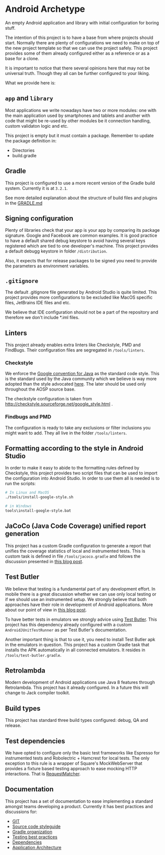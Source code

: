 # Android Archetype

An empty Android application and library with initial configuration for boring stuff.

The intention of this project is to have a base from where projects should start. Normally there are plenty of configurations we need to make on top of the new project template so that we can use the project safely. This project provides some of them already configured either as a reference or as a base for a clone. 

It is important to notice that there several opinions here that may not be universal truth. Though they all can be further configured to your liking.

What we provide here is:

## `app` and `library`

Most applications we write nowadays have two or more modules: one with the main application used by smartphones and tablets and another with code that might be re-used by other modules be it connection handling, custom validaton logic and etc.

This project is empty but it must contain a package. Remember to update the package definition in:

- Directories
- build.gradle

## Gradle

This project is configured to use a more recent version of the Gradle build system. Currently it is at `3.2.1`. 

See more detailed explanation about the structure of build files and plugins in the [GRADLE.md](#/docs/GRADLE.md)

## Signing configuration

Plenty of libraries check that your app is your app by comparing its package signature. Google and Facebook are common examples. It is good practice to have a default shared debug keystore to avoid having several keys registered which are tied to one developer's machine. This project provides a default debugg keystore in folder `/distribution`.

Also, it expects that for release packages to be signed you need to provide the parameters as environment variables.

## `.gitignore`

The default .gitignore file generated by Android Studio is quite limited. This project provides more configurations to be excluded like MacOS specific files, JetBrains IDE files and etc.

We believe that IDE configuration should not be a part of the repository and therefore we don't include *.iml files.

## Linters

This project already enables extra linters like Checkstyle, PMD and FindBugs. Their configuration files are segregated in `/tools/linters`.

### Checkstyle

We enforce the [Google convention for Java](https://google.github.io/styleguide/javaguide.html) as the standard code style. This is the standard used by the Java community which we believe is way more adopted than the style advocated [here](https://source.android.com/source/code-style.html). The later should be used only throughout the AOSP source base. 

The checkstyle configuration is taken from http://checkstyle.sourceforge.net/google_style.html .

### Findbugs and PMD

The configuration is ready to take any exclusions or filter inclusions you might want to add. They all live in the folder `/tools/linters`.


## Formatting according to the style in Android Studio

In order to make it easy to abide to the formatting rules defined by Checkstyle, this project provides two script files that can be used to import the configuration into Android Studio. In order to use them all is needed is to run the scripts:

``` sh
# In Linux and MacOS
./tools/install-google-style.sh

# in Windows
tools\install-google-style.bat
```

## JaCoCo (Java Code Coverage) unified report generation

This project has a custom Gradle configuration to generate a report that unifies the coverage statistics of local and instrumented tests. This is custom task is defined in file `/tools/jacoco.gradle` and follows the discussion presented in [this blog post](https://medium.com/@rafael_toledo/setting-up-an-unified-coverage-report-in-android-with-jacoco-robolectric-and-espresso-ffe239aaf3fa).

## Test Butler

We believe that testing is a fundamental part of any development effort. In mobile there is a great discussion whether we can use only local testing or if we should use an instrumented setup. We strongly believe that both approaches have their role in development of Android applications. More about our point of view in [this blog post](https://medium.com/concrete-solutions/android-local-or-instrumented-tests-9da545af7777).

To have better tests in emulators we strongly advice using [Test Butler](https://github.com/linkedin/test-butler). This project has this dependency already configured with a custom `AndroidJUnitTestRunner` as per Test Butler's documentation. 

Another important thing is that to use it, you need to install Test Butler apk in the emulators in question. This project has a custom Gradle task that installs the APK automatically in all connected emulators. It resides in `/tools/test-butler.gradle`.

## Retrolambda

Modern development of Android applications use Java 8 features through Retrolambda. This project has it already configured. In a future this will change to Jack compiler toolkit.

## Build types

This project has standard three build types configured: debug, QA and release. 

## Test dependencies

We have opted to configure only the basic test frameworks like Espresso for instrumented tests and Robolectric + Hamcrest for local tests. The only exception to this rule is a wrapper of Square's MockWebServer that provides a fixture based testing approach to ease mocking HTTP interactions. That is [RequestMatcher](https://github.com/concretesolutions/requestmatcher). 

## Documentation

This project has a set of documentation to ease implementing a standard amongst teams developing a product. Currently it has best practices and discussions for:

  - [GIT](/docs/GIT.md)
  - [Source code styleguide](/docs/STYLEGUIDE.md)
  - [Gradle organization](/docs/GRADLE.md)
  - [Testing best practices](/docs/TESTING.md)
  - [Dependencies](/docs/DEPENDENCIES.md)
  - [Application Architecture](/docs/ARCHITECTURE.md)


